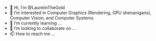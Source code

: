 - 👋 Hi, I’m @LaurelinTheGold
- 👀 I’m interested in Computer Graphics (Rendering, GPU shenanigans), Computer Vision, and Computer Systems. 
- 🌱 I’m currently learning ...
- 💞️ I’m looking to collaborate on ...
- 📫 How to reach me ...

<!---
LaurelinTheGold/LaurelinTheGold is a ✨ special ✨ repository because its `README.md` (this file) appears on your GitHub profile.
You can click the Preview link to take a look at your changes.
--->
